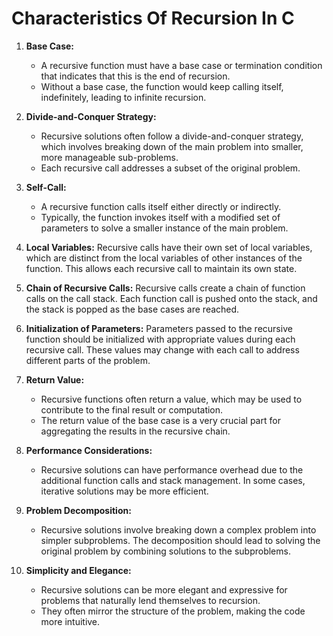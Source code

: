 # Characteristics Of Recursion In C

1. **Base Case:**
   - A recursive function must have a base case or termination condition that indicates that this is the end of recursion. 
   - Without a base case, the function would keep calling itself, indefinitely, leading to infinite recursion.

2. **Divide-and-Conquer Strategy:**
   - Recursive solutions often follow a divide-and-conquer strategy, which involves breaking down of the main problem into smaller, more manageable sub-problems. 
   - Each recursive call addresses a subset of the original problem.

3. **Self-Call:**
   - A recursive function calls itself either directly or indirectly. 
   - Typically, the function invokes itself with a modified set of parameters to solve a smaller instance of the main problem.

4. **Local Variables:**
Recursive calls have their own set of local variables, which are distinct from the local variables of other instances of the function. This allows each recursive call to maintain its own state.

5. **Chain of Recursive Calls:**
Recursive calls create a chain of function calls on the call stack. Each function call is pushed onto the stack, and the stack is popped as the base cases are reached.

6. **Initialization of Parameters:**
Parameters passed to the recursive function should be initialized with appropriate values during each recursive call. These values may change with each call to address different parts of the problem.

7. **Return Value:**
   - Recursive functions often return a value, which may be used to contribute to the final result or computation. 
   - The return value of the base case is a very crucial part for aggregating the results in the recursive chain.

8. **Performance Considerations:**
   - Recursive solutions can have performance overhead due to the additional function calls and stack management. In some cases, iterative solutions may be more efficient.

9. **Problem Decomposition:**
    - Recursive solutions involve breaking down a complex problem into simpler subproblems. The decomposition should lead to solving the original problem by combining solutions to the subproblems.

10. **Simplicity and Elegance:**
    - Recursive solutions can be more elegant and expressive for problems that naturally lend themselves to recursion. 
    - They often mirror the structure of the problem, making the code more intuitive.